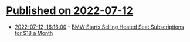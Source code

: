# [Published on 2022-07-12](index.md)

* [2022-07-12, 16:16:00](https://tech.slashdot.org/story/22/07/12/1616236/bmw-starts-selling-heated-seat-subscriptions-for-18-a-month?utm_source=rss1.0mainlinkanon&utm_medium=feed) - [BMW Starts Selling Heated Seat Subscriptions for $18 a Month](https://tech.slashdot.org/story/22/07/12/1616236/bmw-starts-selling-heated-seat-subscriptions-for-18-a-month?utm_source=rss1.0mainlinkanon&utm_medium=feed)

